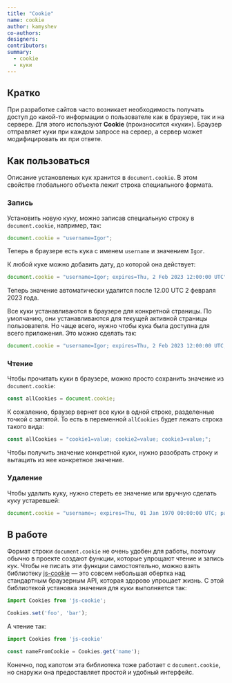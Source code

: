 ```yaml
---
title: "Cookie"
name: cookie
author: kamyshev
co-authors:
designers:
contributors:
summary:
  - cookie
  - куки
---
```


## Кратко
При разработке сайтов часто возникает необходимость получать доступ до какой-то информации о пользователе как в браузере, так и на сервере. Для этого используют **Cookie** (произносится «куки»). Браузер отправляет куки при каждом запросе на сервер, а сервер может модифицировать их при ответе.

## Как пользоваться
Описание установленых кук хранится в `document.cookie`. В этом свойстве глобального объекта лежит строка специального формата.

### Запись
Установить новую куку, можно записав специальную строку в `document.cookie`, например, так:
```js
document.cookie = "username=Igor";
```
Теперь в браузере есть кука с именем `username` и значением `Igor`.

К любой куке можно добавить дату, до которой она действует:
```js
document.cookie = "username=Igor; expires=Thu, 2 Feb 2023 12:00:00 UTC";
```
Теперь значение автоматически удалится после 12.00 UTC 2 февраля 2023 года.

Все куки устанавливаются в браузере для конкретной страницы. По умолчанию, они устанавливаются для текущей активной страницы пользователя. Но чаще всего, нужно чтобы кука была доступна для всего приложения. Это можно сделать так:
```js
document.cookie = "username=Igor; expires=Thu, 2 Feb 2023 12:00:00 UTC; path=/";
```

### Чтение
Чтобы прочитать куки в браузере, можно просто сохранить значение из `document.cookie`:
```js
const allCookies = document.cookie;
```
К сожалению, браузер вернет все куки в одной строке, разделенные точкой с запятой. То есть в переменной `allCookies` будет лежать строка такого вида:
```js
const allCookies = "cookie1=value; cookie2=value; cookie3=value;";
```

Чтобы получить значение конкретной куки, нужно разобрать строку и вытащить из нее конкретное значение.

### Удаление
Чтобы удалить куку, нужно стереть ее значение или вручную сделать куку устаревшей:
```js
document.cookie = "username=; expires=Thu, 01 Jan 1970 00:00:00 UTC; path=/;";
```

## В работе
Формат строки `document.cookie` не очень удобен для работы, поэтому обычно в проекте создают функции, которые упрощают чтение и запись кук. Чтобы не писать эти функции самостоятельно, можно взять библиотеку [js-cookie](https://github.com/js-cookie/js-cookie) — это совсем небольшая обертка над стандартным браузерным API, которая здорово упрощает жизнь.
С этой библиотекой установка значения для куки выполняется так:
```js
import Cookies from 'js-cookie';

Cookies.set('foo', 'bar');
```
А чтение так:
```js
import Cookies from 'js-cookie'

const nameFromCookie = Cookies.get('name');
```
Конечно, под капотом эта библиотека тоже работает с `document.cookie`, но снаружи она предоставляет простой и удобный интерфейс.
